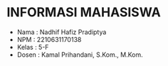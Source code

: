 <h1>INFORMASI MAHASISWA</h1>
<ul>
    <li>Nama  : Nadhif Hafiz Pradiptya</li>
    <li>NPM   : 2210631170138</li>
    <li>Kelas : 5-F</li>
    <li>Dosen : Kamal Prihandani, S.Kom., M.Kom.</li>
</ul>
